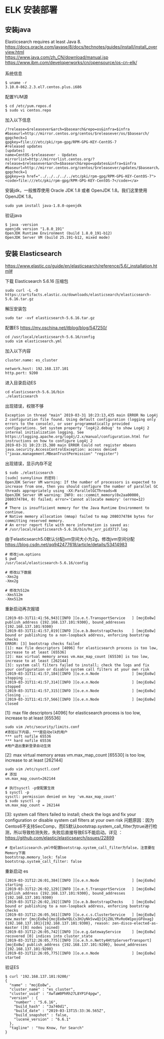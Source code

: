 # ELK 安装部署
## 安装java
Elasticsearch requires at least Java 8. </br>
https://docs.oracle.com/javase/8/docs/technotes/guides/install/install_overview.html </br>
https://www.java.com/zh_CN/download/manual.jsp </br>
https://www.ibm.com/developerworks/cn/opensource/os-cn-elk/ </br>
</br>
系统信息</br>
```
$ uname -r
3.10.0-862.2.3.el7.centos.plus.i686
```
配置YUM源
```
$ cd /etc/yum.repos.d
$ sudo vi centos.repo
```
加入以下信息
```
/?release=$releasever&arch=$basearch&repo=os&infra=$infra
#baseurl=http://mirror.centos.org/centos/$releasever/os/$basearch/
gpgcheck=1
gpgkey=file:///etc/pki/rpm-gpg/RPM-GPG-KEY-CentOS-7
#released updates 
[updates]
name=CentOS-$releasever - Updates
mirrorlist=http://mirrorlist.centos.org/?release=$releasever&arch=$basearch&repo=updates&infra=$infra
#baseurl=http://mirror.centos.org/centos/$releasever/updates/$basearch/
gpgcheck=1
gpgkey=<a href="../../../../../etc/pki/rpm-gpg/RPM-GPG-KEY-CentOS-7"><code>file:///etc/pki/rpm-gpg/RPM-GPG-KEY-CentOS-7</code></a>

```
安装jdk，一般推荐使用 Oracle JDK 1.8 或者 OpenJDK 1.8。我们这里使用 OpenJDK 1.8。
```
sudo yum install java-1.8.0-openjdk
```
验证java
```
$ java -version
openjdk version "1.8.0_191"
OpenJDK Runtime Environment (build 1.8.0_191-b12)
OpenJDK Server VM (build 25.191-b12, mixed mode)
```
## 安装 Elasticsearch
https://www.elastic.co/guide/en/elasticsearch/reference/5.6/_installation.html#

下载  Elasticsearch 5.6.16 压缩包
```
sudo curl -L -O https://artifacts.elastic.co/downloads/elasticsearch/elasticsearch-5.6.16.tar.gz
```
解压安装包
```
sudo tar -xvf elasticsearch-5.6.16.tar.gz
```
配置ES
https://my.oschina.net/itblog/blog/547250/
```
cd /usr/local/elasticsearch-5.6.16/config
sudo vim elasticsearch.yml
```
加入以下内容
```
cluster.name: es_cluster

network.host: 192.168.137.101
http.port: 9200
```
进入目录启动ES
```
cd elasticsearch-5.6.16/bin
./elasticsearch
```
出现错误，权限不够
```
Exception in thread "main" 2019-03-31 10:23:13,435 main ERROR No Log4j 2 configuration file found. Using default configuration (logging only errors to the console), or user programmatically provided configurations. Set system property 'log4j2.debug' to show Log4j 2 internal initialization logging. See https://logging.apache.org/log4j/2.x/manual/configuration.html for instructions on how to configure Log4j 2
2019-03-31 10:23:15,380 main ERROR Could not register mbeans java.security.AccessControlException: access denied ("javax.management.MBeanTrustPermission" "register")
```
出现错误，显示内存不足
```
$ sudo ./elasticsearch
[sudo] sunnylinux 的密码：
OpenJDK Server VM warning: If the number of processors is expected to increase from one, then you should configure the number of parallel GC threads appropriately using -XX:ParallelGCThreads=N
OpenJDK Server VM warning: INFO: os::commit_memory(0x2aa00000, 2080374784, 0) failed; error='Cannot allocate memory' (errno=12)
#
# There is insufficient memory for the Java Runtime Environment to continue.
# Native memory allocation (mmap) failed to map 2080374784 bytes for committing reserved memory.
# An error report file with more information is saved as:
# /usr/local/elasticsearch-5.6.16/bin/hs_err_pid3717.log
```
由于elasticsearch5.0默认分配jvm空间大小为2g，修改jvm空间分配
https://blog.csdn.net/qq942477618/article/details/53414983
```
# 修改jvm.options
$ pwd
/usr/local/elasticsearch-5.6.16/config

# 修改以下数据
-Xms2g
-Xmx2g

# 修改为512m
-Xms512m
-Xmx512m
```
重新启动再次报错
```
[2019-03-31T11:41:56,943][INFO ][o.e.t.TransportService   ] [mojEo8w] publish_address {192.168.137.101:9300}, bound_addresses {192.168.137.101:9300}
[2019-03-31T11:41:57,019][INFO ][o.e.b.BootstrapChecks    ] [mojEo8w] bound or publishing to a non-loopback address, enforcing bootstrap checks
ERROR: [3] bootstrap checks failed
[1]: max file descriptors [4096] for elasticsearch process is too low, increase to at least [65536]
[2]: max virtual memory areas vm.max_map_count [65530] is too low, increase to at least [262144]
[3]: system call filters failed to install; check the logs and fix your configuration or disable system call filters at your own risk
[2019-03-31T11:41:57,184][INFO ][o.e.n.Node               ] [mojEo8w] stopping ...
[2019-03-31T11:41:57,314][INFO ][o.e.n.Node               ] [mojEo8w] stopped
[2019-03-31T11:41:57,315][INFO ][o.e.n.Node               ] [mojEo8w] closing ...
[2019-03-31T11:41:57,566][INFO ][o.e.n.Node               ] [mojEo8w] closed
```
[1]: max file descriptors [4096] for elasticsearch process is too low, increase to at least [65536]
```
sudo vim /etc/security/limits.conf 
#添加以下内容，***是启动elk的用户
*** soft nofile 65536 
*** hard nofile 65536 
#用户退出重新登录自动生效
```
[2]: max virtual memory areas vm.max_map_count [65530] is too low, increase to at least [262144]
```
sudo vim /etc/sysctl.conf
# 添加
vm.max_map_count=262144

# 执行sysctl -p使配置生效
$ sysctl -p
sysctl: permission denied on key 'vm.max_map_count'
$ sudo sysctl -p
vm.max_map_count = 262144
```
[3]: system call filters failed to install; check the logs and fix your configuration or disable system call filters at your own risk
问题原因：因为Centos6不支持SecComp，而ES默认bootstrap.system_call_filter为true进行检测，所以导致检测失败，失败后直接导致ES不能启动。详见 ：https://github.com/elastic/elasticsearch/issues/22899
```
# 在elasticsearch.yml中配置bootstrap.system_call_filter为false，注意要在Memory下面
bootstrap.memory_lock: false
bootstrap.system_call_filter: false
```
重新启动 es
```
[2019-03-31T12:26:01,384][INFO ][o.e.n.Node               ] [mojEo8w] starting ...
[2019-03-31T12:26:02,129][INFO ][o.e.t.TransportService   ] [mojEo8w] publish_address {192.168.137.101:9300}, bound_addresses {192.168.137.101:9300}
[2019-03-31T12:26:02,192][INFO ][o.e.b.BootstrapChecks    ] [mojEo8w] bound or publishing to a non-loopback address, enforcing bootstrap checks
[2019-03-31T12:26:05,561][INFO ][o.e.c.s.ClusterService   ] [mojEo8w] new_master {mojEo8w}{mojEo8wYQLCs3HJyNkSvwQ}{XjZ0LYRvRo6W1poiGFUxag}{192.168.137.101}{192.168.137.101:9300}, reason: zen-disco-elected-as-master ([0] nodes joined)
[2019-03-31T12:26:05,742][INFO ][o.e.g.GatewayService     ] [mojEo8w] recovered [0] indices into cluster_state
[2019-03-31T12:26:05,775][INFO ][o.e.h.n.Netty4HttpServerTransport] [mojEo8w] publish_address {192.168.137.101:9200}, bound_addresses {192.168.137.101:9200}
[2019-03-31T12:26:05,775][INFO ][o.e.n.Node               ] [mojEo8w] started

```
验证ES
```
$ curl '192.168.137.101:9200/'
{
  "name" : "mojEo8w",
  "cluster_name" : "es_cluster",
  "cluster_uuid" : "XwfaW0PhRh27L8YP1F4pgw",
  "version" : {
    "number" : "5.6.16",
    "build_hash" : "3a740d1",
    "build_date" : "2019-03-13T15:33:36.565Z",
    "build_snapshot" : false,
    "lucene_version" : "6.6.1"
  },
  "tagline" : "You Know, for Search"
}
```
